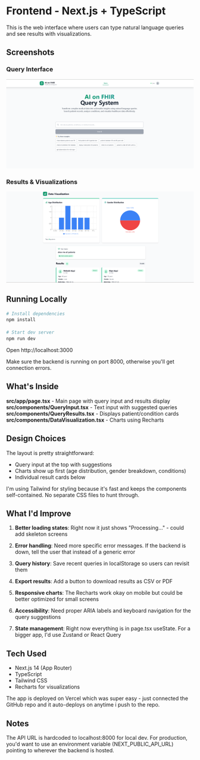 # Frontend - Next.js + TypeScript

This is the web interface where users can type natural language queries and see results with visualizations.

## Screenshots

### Query Interface
![Query Input](../screenshots/home-page.png)

### Results & Visualizations
![Query Results](../screenshots/query-results.png)

## Running Locally

```bash
# Install dependencies
npm install

# Start dev server
npm run dev
```

Open http://localhost:3000

Make sure the backend is running on port 8000, otherwise you'll get connection errors.

## What's Inside

**src/app/page.tsx** - Main page with query input and results display
**src/components/QueryInput.tsx** - Text input with suggested queries
**src/components/QueryResults.tsx** - Displays patient/condition cards
**src/components/DataVisualization.tsx** - Charts using Recharts

## Design Choices

The layout is pretty straightforward:
- Query input at the top with suggestions
- Charts show up first (age distribution, gender breakdown, conditions)
- Individual result cards below

I'm using Tailwind for styling because it's fast and keeps the components self-contained. No separate CSS files to hunt through.

## What I'd Improve

1. **Better loading states**: Right now it just shows "Processing..." - could add skeleton screens

2. **Error handling**: Need more specific error messages. If the backend is down, tell the user that instead of a generic error

3. **Query history**: Save recent queries in localStorage so users can revisit them

4. **Export results**: Add a button to download results as CSV or PDF

5. **Responsive charts**: The Recharts work okay on mobile but could be better optimized for small screens

6. **Accessibility**: Need proper ARIA labels and keyboard navigation for the query suggestions

7. **State management**: Right now everything is in page.tsx useState. For a bigger app, I'd use Zustand or React Query

## Tech Used

- Next.js 14 (App Router)
- TypeScript
- Tailwind CSS
- Recharts for visualizations

The app is deployed on Vercel which was super easy - just connected the GitHub repo and it auto-deploys on anytime i push to the repo.

## Notes

The API URL is hardcoded to localhost:8000 for local dev. For production, you'd want to use an environment variable (NEXT_PUBLIC_API_URL) pointing to wherever the backend is hosted.
